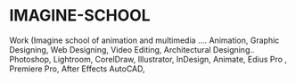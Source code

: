 # IMAGINE-SCHOOL
Work (Imagine school of animation and multimedia .... Animation, Graphic Designing, Web Designing, Video Editing, Architectural Designing.. Photoshop, Lightroom, CorelDraw, Illustrator, InDesign, Animate, Edius Pro , Premiere Pro, After Effects AutoCAD,
